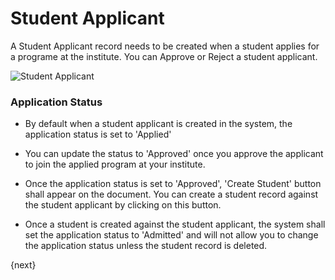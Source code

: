 # Student Applicant

A Student Applicant record needs to be created when a student applies for a programe at the institute.
You can Approve or Reject a student applicant.

<img class="screenshot" alt="Student Applicant" src="{{url_prefix}}/assets/img/student/student-applicant.png">

### Application Status

- By default when a student applicant is created in the system, the application status is set to 'Applied'

- You can update the status to 'Approved' once you approve the applicant to join the applied program at your institute.

- Once the application status is set to 'Approved', 'Create Student' button shall appear on the document. 
	You can create a student record against the student applicant by clicking on this button.
	
- Once a student is created against the student applicant, the system shall set the application status to 'Admitted' 
	and will not allow you to change the application status unless the student record is deleted.

{next}